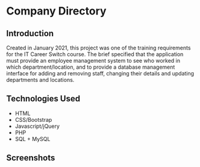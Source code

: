 # Company Directory

## Introduction
Created in January 2021, this project was one of the training requirements for the IT Career Switch course. 
The brief specified that the application must provide an employee management system to see who worked in which department/location, and to provide a database management interface for adding
and removing staff, changing their details and updating departments and locations. 

## Technologies Used
* HTML
* CSS/Bootstrap
* Javascript/jQuery
* PHP
* SQL + MySQL

## Screenshots

 
